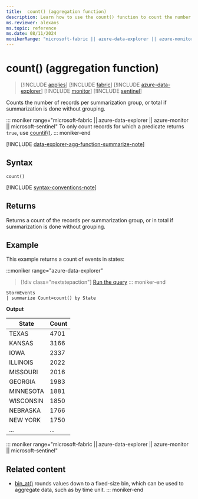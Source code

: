 ```yaml
---
title:  count() (aggregation function)
description: Learn how to use the count() function to count the number of records in a group.
ms.reviewer: alexans
ms.topic: reference
ms.date: 08/11/2024
monikerRange: "microsoft-fabric || azure-data-explorer || azure-monitor || microsoft-sentinel "
---
```

# count() (aggregation function)

> [!INCLUDE [applies](../includes/applies-to-version/applies.md)] [!INCLUDE [fabric](../includes/applies-to-version/fabric.md)] [!INCLUDE [azure-data-explorer](../includes/applies-to-version/azure-data-explorer.md)] [!INCLUDE [monitor](../includes/applies-to-version/monitor.md)] [!INCLUDE [sentinel](../includes/applies-to-version/sentinel.md)] 

Counts the number of records per summarization group, or total if summarization is done without grouping.

::: moniker range="microsoft-fabric || azure-data-explorer || azure-monitor || microsoft-sentinel"
To only count records for which a predicate returns `true`, use [countif()](countif-aggregation-function.md).
::: moniker-end

[!INCLUDE [data-explorer-agg-function-summarize-note](../includes/agg-function-summarize-note.md)]

## Syntax

`count()`

[!INCLUDE [syntax-conventions-note](../includes/syntax-conventions-note.md)]

## Returns

Returns a count of the records per summarization group, or in total if summarization is done without grouping.

## Example

This example returns a count of events in states:

:::moniker range="azure-data-explorer"
> [!div class="nextstepaction"]
> <a href="https://dataexplorer.azure.com/clusters/help/databases/Samples?query=H4sIAAAAAAAAAwsuyS/KdS1LzSsp5qpRKC7NzU0syqxKVXDOL80rsU0GkRqaCkmVCsEliSWpAIqJlTEuAAAA" target="_blank">Run the query</a>
::: moniker-end

```kusto
StormEvents
| summarize Count=count() by State
```

**Output**

|State|Count|
|---|---|
|TEXAS	|4701|
|KANSAS	|3166|
|IOWA	|2337|
|ILLINOIS	|2022|
|MISSOURI	|2016|
|GEORGIA	|1983|
|MINNESOTA	|1881|
|WISCONSIN	|1850|
|NEBRASKA	|1766|
|NEW YORK	|1750|
|...|...|

::: moniker range="microsoft-fabric || azure-data-explorer || azure-monitor || microsoft-sentinel"
## Related content

* [bin_at()](bin-at-function.md#bin_at) rounds values down to a fixed-size bin, which can be used to aggregate data, such as by time unit.
::: moniker-end